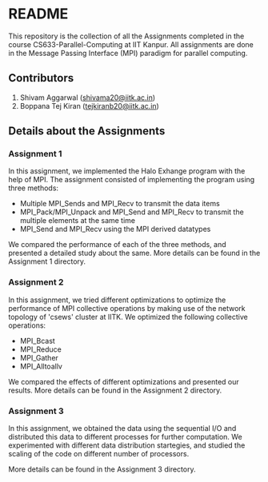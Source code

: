 # README

This repository is the collection of all the Assignments completed in the course CS633-Parallel-Computing at IIT Kanpur. All assignments are done in the Message Passing Interface (MPI) paradigm for parallel computing.

## Contributors
1. Shivam Aggarwal (shivama20@iitk.ac.in)
2. Boppana Tej Kiran (tejkiranb20@iitk.ac.in)
   
## Details about the Assignments

### Assignment 1
In this assignment, we implemented the Halo Exhange program with the help of MPI. The assignment consisted of implementing the program using three methods:
- Multiple MPI_Sends and MPI_Recv to transmit the data items
- MPI_Pack/MPI_Unpack and MPI_Send and MPI_Recv to transmit the multiple elements at the same time
- MPI_Send and MPI_Recv using the MPI derived datatypes
  
We compared the performance of each of the three methods, and presented a detailed study about the same. More details can be found in the Assignment 1 directory.
### Assignment 2

In this assignment, we tried different optimizations to optimize the performance of MPI collective operations by making use of the network topology of 'csews' cluster at IITK. We optimized the following collective operations:
- MPI_Bcast
- MPI_Reduce
- MPI_Gather
- MPI_Alltoallv

We compared the effects of different optimizations and presented our results. More details can be found in the Assignment 2 directory.

### Assignment 3

In this assignment, we obtained the data using the sequential I/O and distributed this data to different processes for further computation. We experimented with different data distribution startegies, and studied the scaling of the code on different number of processors. 

More details can be found in the Assignment 3 directory.